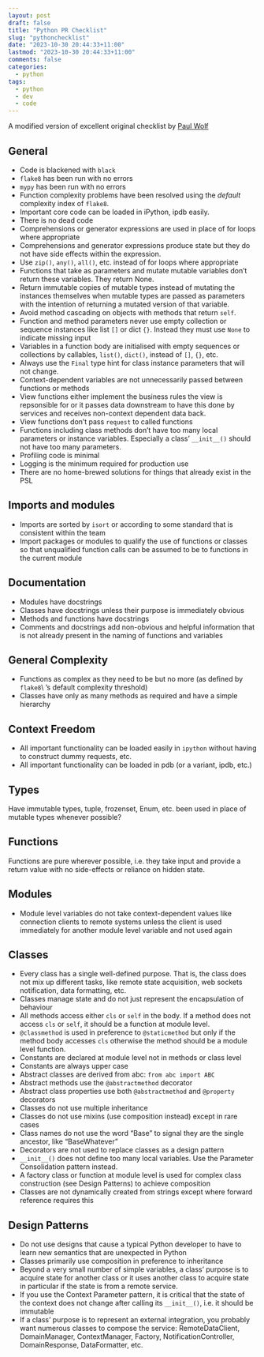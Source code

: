```yaml
---
layout: post
draft: false
title: "Python PR Checklist"
slug: "pythonchecklist"
date: "2023-10-30 20:44:33+11:00"
lastmod: "2023-10-30 20:44:33+11:00"
comments: false
categories:
  - python
tags:
  - python
  - dev
  - code
---
```


A modified version of excellent original checklist by [Paul Wolf](https://python-coding-guidelines.readthedocs.io/en/latest/code_review_checklist.html)

## General

- Code is blackened with `black`
- `flake8` has been run with no errors
- `mypy` has been run with no errors
- Function complexity problems have been resolved using the _default_ complexity index of `flake8`.
- Important core code can be loaded in iPython, ipdb easily.
- There is no dead code
- Comprehensions or generator expressions are used in place of for loops where appropriate
- Comprehensions and generator expressions produce state but they do not have side effects within the expression.
- Use `zip()`, `any()`, `all()`, etc. instead of for loops where appropriate
- Functions that take as parameters and mutate mutable variables don’t return these variables. They return None.
- Return immutable copies of mutable types instead of mutating the instances themselves when mutable types are passed as parameters with
  the intention of returning a mutated version of that variable.
- Avoid method cascading on objects with methods that return `self`.
- Function and method parameters never use empty collection or sequence instances like list `[]` or dict `{}`. Instead they must use `None` to indicate missing input
- Variables in a function body are initialised with empty sequences or collections by callables, `list()`, `dict()`, instead of `[]`, `{}`, etc.
- Always use the `Final` type hint for class instance parameters that will not change.
- Context-dependent variables are not unnecessarily passed between functions or methods
- View functions either implement the business rules the view is repsonsible for or it passes data downstream to have this done by services and receives non-context dependent data back.
- View functions don’t pass `request` to called functions
- Functions including class methods don’t have too many local parameters or instance variables. Especially a class’ `__init__()` should not have too many parameters.
- Profiling code is minimal
- Logging is the minimum required for production use
- There are no home-brewed solutions for things that already exist in the PSL

## Imports and modules

- Imports are sorted by `isort` or according to some standard that is consistent within the team
- Import packages or modules to qualify the use of functions or classes so that unqualified function calls can be assumed to be to functions in the current module

## Documentation

- Modules have docstrings
- Classes have docstrings unless their purpose is immediately obvious
- Methods and functions have docstrings
- Comments and docstrings add non-obvious and helpful information that is not already present in the naming of functions and variables

## General Complexity

- Functions as complex as they need to be but no more (as defined by `flake8`\ ’s default complexity threshold)
- Classes have only as many methods as required and have a simple hierarchy

## Context Freedom

- All important functionality can be loaded easily in `ipython` without having to construct dummy requests, etc.
- All important functionality can be loaded in pdb (or a variant, ipdb, etc.)

## Types

Have immutable types, tuple, frozenset, Enum, etc. been used in place of mutable types whenever possible?

## Functions

Functions are pure wherever possible, i.e. they take input and provide a return value with no side-effects or reliance on hidden state.

## Modules

- Module level variables do not take context-dependent values like connection clients to remote systems unless the client is used immediately for another module level variable and not used again

## Classes

- Every class has a single well-defined purpose. That is, the class does not mix up different tasks, like remote state acquisition, web sockets notification, data formatting, etc.
- Classes manage state and do not just represent the encapsulation of behaviour
- All methods access either `cls` or `self` in the body. If a method does not access `cls` or `self`, it should be a function at module level.
- `@classmethod` is used in preference to `@staticmethod` but only if the method body accesses `cls` otherwise the method should be a
  module level function.
- Constants are declared at module level not in methods or class level
- Constants are always upper case
- Abstract classes are derived from abc: `from abc import ABC`
- Abstract methods use the `@abstractmethod` decorator
- Abstract class properties use both `@abstractmethod` and `@property` decorators
- Classes do not use multiple inheritance
- Classes do not use mixins (use composition instead) except in rare cases
- Class names do not use the word “Base” to signal they are the single ancestor, like “BaseWhatever”
- Decorators are not used to replace classes as a design pattern
- `__init__()` does not define too many local variables. Use the Parameter Consolidation pattern instead.
- A factory class or function at module level is used for complex class construction (see Design Patterns) to achieve composition
- Classes are not dynamically created from strings except where forward reference requires this

## Design Patterns

- Do not use designs that cause a typical Python developer to have to learn new semantics that are unexpected in Python
- Classes primarily use composition in preference to inheritance
- Beyond a very small number of simple variables, a class’ purpose is to acquire state for another class or it uses another class to acquire state in particular if the state is from a remote service.
- If you use the Context Parameter pattern, it is critical that the state of the context does not change after calling its `__init__()`, i.e. it should be immutable
- If a class’ purpose is to represent an external integration, you probably want numerous classes to compose the service: RemoteDataClient, DomainManager, ContextManager, Factory, NotificationController, DomainResponse, DataFormatter, etc.
